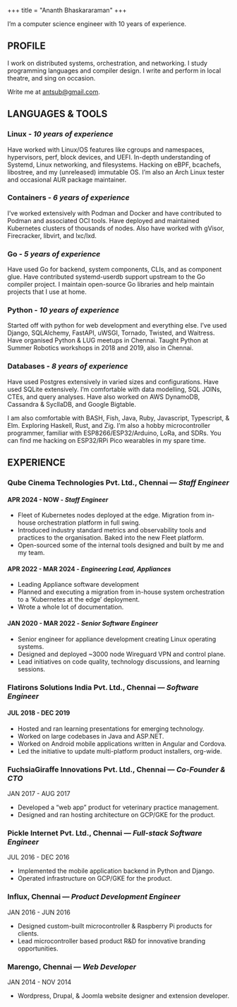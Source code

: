 +++
title = "Ananth Bhaskararaman"
+++

I’m a computer science engineer with 10 years of experience.

## PROFILE

I work on distributed systems, orchestration, and networking.
I study programming languages and compiler design.
I write and perform in local theatre, and sing on occasion.

Write me at <antsub@gmail.com>.

## LANGUAGES & TOOLS

### **Linux** - *10 years of experience*

Have worked with Linux/OS features like cgroups and namespaces,
hypervisors, perf, block devices, and UEFI.
In-depth understanding of Systemd, Linux networking, and filesystems.
Hacking on eBPF, bcachefs, libostree, and
my (unreleased) immutable OS.
I’m also an Arch Linux tester and occasional AUR package maintainer.

### **Containers** - *6 years of experience*

I’ve worked extensively with Podman and Docker and have contributed to
Podman and associated OCI tools.
Have deployed and maintained Kubernetes clusters of thousands of nodes.
Also have worked with gVisor, Firecracker, libvirt, and lxc/lxd.

### **Go** - *5 years of experience*

Have used Go for backend, system components, CLIs, and as component glue.
Have contributed systemd-userdb support upstream to the Go compiler project.
I maintain open-source Go libraries and help maintain projects
that I use at home.

### **Python** - *10 years of experience*

Started off with python for web development and everything else.
I’ve used Django, SQLAlchemy, FastAPI, uWSGI, Tornado, Twisted,
and Waitress.
Have organised Python & LUG meetups in Chennai.
Taught Python at Summer Robotics workshops in 2018 and 2019, also in Chennai.

### **Databases** - *8 years of experience*

Have used Postgres extensively in varied sizes and configurations.
Have used SQLite extensively.
I’m comfortable with data modelling, SQL JOINs, CTEs, and query analyses.
Have also worked on AWS DynamoDB, Cassandra & SycllaDB, and Google Bigtable.

I am also comfortable with BASH, Fish, Java, Ruby, Javascript, Typescript,
& Elm. Exploring Haskell, Rust, and Zig.
I’m also a hobby microcontroller programmer, familiar with ESP8266/ESP32/Arduino,
LoRa, and SDRs.
You can find me hacking on ESP32/RPi Pico wearables in my spare time.

## EXPERIENCE

### **Qube Cinema Technologies Pvt. Ltd., Chennai** — *Staff Engineer*

#### APR 2024 - NOW - *Staff Engineer*

* Fleet of Kubernetes nodes deployed at the edge. Migration from in-house orchestration platform in full swing.
* Introduced industry standard metrics and observability tools and practices to the organisation. Baked into the new Fleet platform.
* Open-sourced some of the internal tools designed and built by me and my team.

#### APR 2022 - MAR 2024 - *Engineering Lead, Appliances*

* Leading Appliance software development
* Planned and executing a migration from in-house system orchestration to a ‘Kubernetes at the edge’ deployment.
* Wrote a whole lot of documentation.

#### JAN 2020 - MAR 2022 - *Senior Software Engineer*

* Senior engineer for appliance development creating Linux operating systems.
* Designed and deployed ~3000 node Wireguard VPN and control plane.
* Lead initiatives on code quality, technology discussions, and learning sessions.

### **Flatirons Solutions India Pvt. Ltd., Chennai** — *Software Engineer*

#### JUL 2018 - DEC 2019

* Hosted and ran learning presentations for emerging technology.
* Worked on large codebases in Java and ASP.NET.
* Worked on Android mobile applications written in Angular and Cordova.
* Led the initiative to update multi-platform product installers, org-wide.

### **FuchsiaGiraffe Innovations Pvt. Ltd., Chennai** — *Co-Founder & CTO*

JAN 2017 - AUG 2017

* Developed a “web app” product for veterinary practice management.
* Designed and ran hosting architecture on GCP/GKE for the product.

### **Pickle Internet Pvt. Ltd., Chennai** — *Full-stack Software Engineer*

JUL 2016 -  DEC 2016

* Implemented the mobile application backend in Python and Django.
* Operated infrastructure on GCP/GKE for the product.

### **Influx, Chennai** — *Product Development Engineer*

JAN 2016 - JUN 2016

* Designed custom-built microcontroller & Raspberry Pi products for clients.
* Lead microcontroller based product R&D for innovative branding opportunities.

### **Marengo, Chennai** — *Web Developer*

JAN 2014 - NOV 2014

* Wordpress, Drupal, & Joomla website designer and extension developer.
